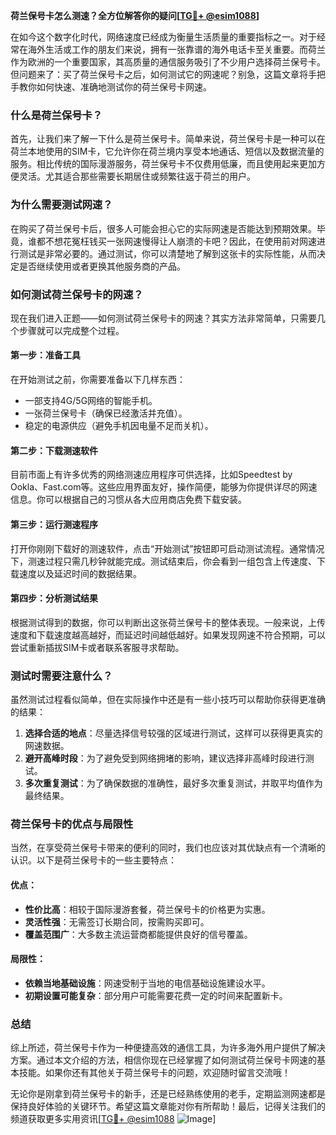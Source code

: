 **荷兰保号卡怎么测速？全方位解答你的疑问[[TG💪+ @esim1088](https://t.me/s/esim1088)]**

在如今这个数字化时代，网络速度已经成为衡量生活质量的重要指标之一。对于经常在海外生活或工作的朋友们来说，拥有一张靠谱的海外电话卡至关重要。而荷兰作为欧洲的一个重要国家，其高质量的通信服务吸引了不少用户选择荷兰保号卡。但问题来了：买了荷兰保号卡之后，如何测试它的网速呢？别急，这篇文章将手把手教你如何快速、准确地测试你的荷兰保号卡网速。

### 什么是荷兰保号卡？

首先，让我们来了解一下什么是荷兰保号卡。简单来说，荷兰保号卡是一种可以在荷兰本地使用的SIM卡，它允许你在荷兰境内享受本地通话、短信以及数据流量的服务。相比传统的国际漫游服务，荷兰保号卡不仅费用低廉，而且使用起来更加方便灵活。尤其适合那些需要长期居住或频繁往返于荷兰的用户。

### 为什么需要测试网速？

在购买了荷兰保号卡后，很多人可能会担心它的实际网速是否能达到预期效果。毕竟，谁都不想花冤枉钱买一张网速慢得让人崩溃的卡吧？因此，在使用前对网速进行测试是非常必要的。通过测试，你可以清楚地了解到这张卡的实际性能，从而决定是否继续使用或者更换其他服务商的产品。

### 如何测试荷兰保号卡的网速？

现在我们进入正题——如何测试荷兰保号卡的网速？其实方法非常简单，只需要几个步骤就可以完成整个过程。

#### 第一步：准备工具

在开始测试之前，你需要准备以下几样东西：
- 一部支持4G/5G网络的智能手机。
- 一张荷兰保号卡（确保已经激活并充值）。
- 稳定的电源供应（避免手机因电量不足而关机）。

#### 第二步：下载测速软件

目前市面上有许多优秀的网络测速应用程序可供选择，比如Speedtest by Ookla、Fast.com等。这些应用界面友好，操作简便，能够为你提供详尽的网速信息。你可以根据自己的习惯从各大应用商店免费下载安装。

#### 第三步：运行测速程序

打开你刚刚下载好的测速软件，点击“开始测试”按钮即可启动测试流程。通常情况下，测速过程只需几秒钟就能完成。测试结束后，你会看到一组包含上传速度、下载速度以及延迟时间的数据结果。

#### 第四步：分析测试结果

根据测试得到的数据，你可以判断出这张荷兰保号卡的整体表现。一般来说，上传速度和下载速度越高越好，而延迟时间越低越好。如果发现网速不符合预期，可以尝试重新插拔SIM卡或者联系客服寻求帮助。

### 测试时需要注意什么？

虽然测试过程看似简单，但在实际操作中还是有一些小技巧可以帮助你获得更准确的结果：

1. **选择合适的地点**：尽量选择信号较强的区域进行测试，这样可以获得更真实的网速数据。
2. **避开高峰时段**：为了避免受到网络拥堵的影响，建议选择非高峰时段进行测试。
3. **多次重复测试**：为了确保数据的准确性，最好多次重复测试，并取平均值作为最终结果。

### 荷兰保号卡的优点与局限性

当然，在享受荷兰保号卡带来的便利的同时，我们也应该对其优缺点有一个清晰的认识。以下是荷兰保号卡的一些主要特点：

#### 优点：
- **性价比高**：相较于国际漫游套餐，荷兰保号卡的价格更为实惠。
- **灵活性强**：无需签订长期合同，按需购买即可。
- **覆盖范围广**：大多数主流运营商都能提供良好的信号覆盖。

#### 局限性：
- **依赖当地基础设施**：网速受制于当地的电信基础设施建设水平。
- **初期设置可能复杂**：部分用户可能需要花费一定的时间来配置新卡。

### 总结

综上所述，荷兰保号卡作为一种便捷高效的通信工具，为许多海外用户提供了解决方案。通过本文介绍的方法，相信你现在已经掌握了如何测试荷兰保号卡网速的基本技能。如果你还有其他关于荷兰保号卡的问题，欢迎随时留言交流哦！

无论你是刚拿到荷兰保号卡的新手，还是已经熟练使用的老手，定期监测网速都是保持良好体验的关键环节。希望这篇文章能对你有所帮助！最后，记得关注我们的频道获取更多实用资讯[[TG💪+ @esim1088](https://t.me/s/esim1088) ![Image](https://i.postimg.cc/4NQfJmqS/Snipaste-2025-05-13-00-14-12.png)]